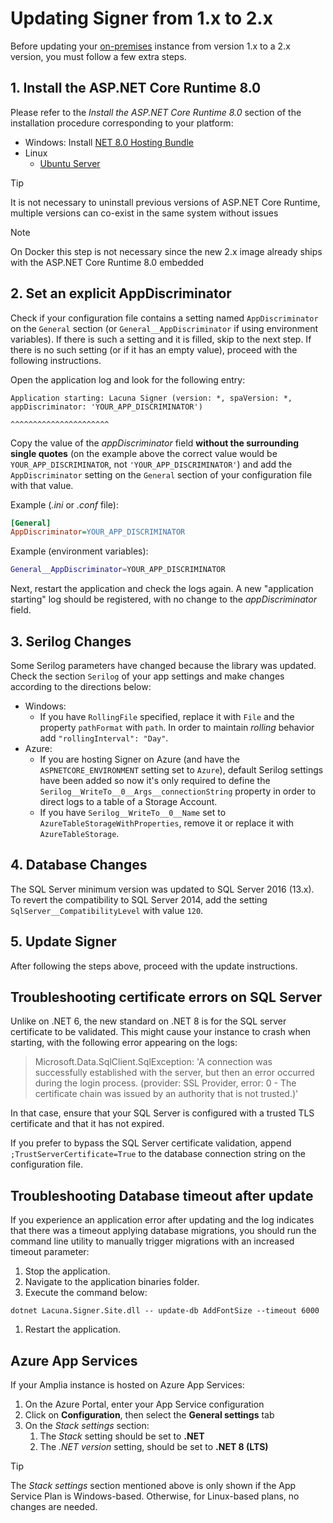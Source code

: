 ﻿# Updating Signer from 1.x to 2.x

Before updating your [on-premises](index.md) instance from version 1.x to a 2.x version, you must follow a few extra steps.

## 1. Install the ASP.NET Core Runtime 8.0

Please refer to the *Install the ASP.NET Core Runtime 8.0* section of the installation procedure corresponding to your platform:

* Windows: Install <a href="https://dotnet.microsoft.com/en-us/download/dotnet/thank-you/runtime-aspnetcore-8.0.15-windows-hosting-bundle-installer" target="_blank">NET 8.0 Hosting Bundle</a>
* Linux
  * [Ubuntu Server](linux/install-ubuntu.md#install-aspnet-core)
  <!-- [Red Hat Enterprise Linux](linux/install-rhel.md#install-aspnet-core) -->
  <!-- [Oracle Linux](linux/install-oracle.md#install-aspnet-core) -->

> [!TIP]
> It is not necessary to uninstall previous versions of ASP.NET Core Runtime, multiple versions can co-exist in the same system without issues

> [!NOTE]
> On Docker this step is not necessary since the new 2.x image already ships with the ASP.NET Core Runtime 8.0 embedded

## 2. Set an explicit AppDiscriminator

Check if your configuration file contains a setting named `AppDiscriminator` on the `General` section (or `General__AppDiscriminator` if using environment variables).
If there is such a setting and it is filled, skip to the next step. If there is no such setting (or if it has an empty value), proceed with the following instructions.

Open the application log and look for the following entry:

```
Application starting: Lacuna Signer (version: *, spaVersion: *, appDiscriminator: 'YOUR_APP_DISCRIMINATOR')
                                                                                   ^^^^^^^^^^^^^^^^^^^^^^
```

Copy the value of the *appDiscriminator* field **without the surrounding single quotes** (on the example above the correct value would be `YOUR_APP_DISCRIMINATOR`,
not `'YOUR_APP_DISCRIMINATOR'`) and add the `AppDiscriminator` setting on the `General` section of your configuration file with that value.

Example (*.ini* or *.conf* file):

```ini
[General]
AppDiscriminator=YOUR_APP_DISCRIMINATOR
```

Example (environment variables):

```sh
General__AppDiscriminator=YOUR_APP_DISCRIMINATOR
```

Next, restart the application and check the logs again. A new "application starting" log should be registered, with no change to the *appDiscriminator* field.

## 3. Serilog Changes

Some Serilog parameters have changed because the library was updated. Check the section `Serilog` of your app settings and make changes according to the directions below:

* Windows:
  * If you have `RollingFile` specified, replace it with `File` and the property `pathFormat` with `path`. In order to maintain *rolling* behavior add `"rollingInterval": "Day"`.
* Azure:
  * If you are hosting Signer on Azure (and have the `ASPNETCORE_ENVIRONMENT` setting set to `Azure`), default Serilog settings have been added so now it's only required to define the `Serilog__WriteTo__0__Args__connectionString` property in order to direct logs to a table of a Storage Account.
  * If you have `Serilog__WriteTo__0__Name` set to `AzureTableStorageWithProperties`, remove it or replace it with `AzureTableStorage`.

## 4. Database Changes

The SQL Server minimum version was updated to SQL Server 2016 (13.x). To revert the compatibility to SQL Server 2014, add the setting `SqlServer__CompatibilityLevel` with value `120`.

## 5. Update Signer

After following the steps above, proceed with the update instructions.

## Troubleshooting certificate errors on SQL Server

Unlike on .NET 6, the new standard on .NET 8 is for the SQL server certificate to be validated. This might cause your instance to crash
when starting, with the following error appearing on the logs:

> Microsoft.Data.SqlClient.SqlException: 'A connection was successfully established with the server, but then an error occurred during the login process. (provider: SSL Provider, error: 0 - The certificate chain was issued by an authority that is not trusted.)'

In that case, ensure that your SQL Server is configured with a trusted TLS certificate and that it has not expired.

If you prefer to bypass the SQL Server certificate validation, append `;TrustServerCertificate=True` to the database connection string on the configuration file.

## Troubleshooting Database timeout after update

If you experience an application error after updating and the log indicates that there was a timeout applying database migrations, you should run the command line utility 
to manually trigger migrations with an increased timeout parameter:

1. Stop the application.
1. Navigate to the application binaries folder.
1. Execute the command below:
```
dotnet Lacuna.Signer.Site.dll -- update-db AddFontSize --timeout 6000
```
1. Restart the application.

## Azure App Services

If your Amplia instance is hosted on Azure App Services:

1. On the Azure Portal, enter your App Service configuration
1. Click on **Configuration**, then select the **General settings** tab
1. On the *Stack settings* section:
   1. The *Stack* setting should be set to **.NET**
   1. The *.NET version* setting, should be set to **.NET 8 (LTS)**

> [!TIP]
> The *Stack settings* section mentioned above is only shown if the App Service Plan is Windows-based. Otherwise, for Linux-based plans, no changes are needed.
